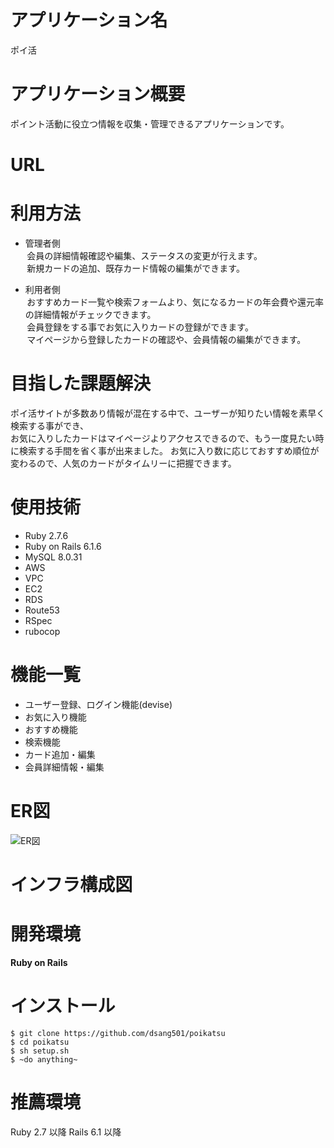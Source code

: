 # アプリケーション名
  ポイ活

# アプリケーション概要
  ポイント活動に役立つ情報を収集・管理できるアプリケーションです。

# URL

# 利用方法
* 管理者側  
&thinsp;会員の詳細情報確認や編集、ステータスの変更が行えます。  
&thinsp;新規カードの追加、既存カード情報の編集ができます。  
  
* 利用者側  
&thinsp;おすすめカード一覧や検索フォームより、気になるカードの年会費や還元率の詳細情報がチェックできます。  
&thinsp;会員登録をする事でお気に入りカードの登録ができます。  
&thinsp;マイページから登録したカードの確認や、会員情報の編集ができます。

# 目指した課題解決
ポイ活サイトが多数あり情報が混在する中で、ユーザーが知りたい情報を素早く検索する事ができ、  
お気に入りしたカードはマイページよりアクセスできるので、もう一度見たい時に検索する手間を省く事が出来ました。
お気に入り数に応じておすすめ順位が変わるので、人気のカードがタイムリーに把握できます。

# 使用技術
* Ruby 2.7.6
* Ruby on Rails 6.1.6
* MySQL 8.0.31
* AWS
* VPC
* EC2
* RDS
* Route53
* RSpec
* rubocop

# 機能一覧
* ユーザー登録、ログイン機能(devise)
* お気に入り機能
* おすすめ機能
* 検索機能
* カード追加・編集
* 会員詳細情報・編集

# ER図
  ![ER図](https://user-images.githubusercontent.com/80367441/200984102-3fd646f5-6900-42cf-b337-b3057e7f20ac.png)

# インフラ構成図


# 開発環境
  **Ruby on Rails**

# インストール
  ```
  $ git clone https://github.com/dsang501/poikatsu
  $ cd poikatsu
  $ sh setup.sh
  $ ~do anything~
  ```

# 推薦環境
  Ruby 2.7 以降 Rails 6.1 以降

